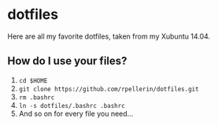 # dotfiles

Here are all my favorite dotfiles, taken from my Xubuntu 14.04.

## How do I use your files?
1. `cd $HOME`
2. `git clone https://github.com/rpellerin/dotfiles.git`
3. `rm .bashrc`
4. `ln -s dotfiles/.bashrc .bashrc`
5. And so on for every file you need...